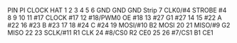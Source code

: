 PIN     PI        CLOCK     HAT
1
2
3
4
5
6       GND       GND       GND Strip
7       CLK0/#4   STROBE    #4
8
9
10
11      #17       CLOCK     #17
12      #18/PWM0  OE        #18
13      #27       G1        #27
14
15      #22       A         #22
16      #23       B         #23
17
18      #24       C         #24
19      MOSI/#10  B2        MOSI
20
21      MISO/#9   G2        MISO
22
23      SCLK/#11  R1        CLK
24      #8/CS0    R2        CE0
25
26      #7/CS1    B1        CE1
